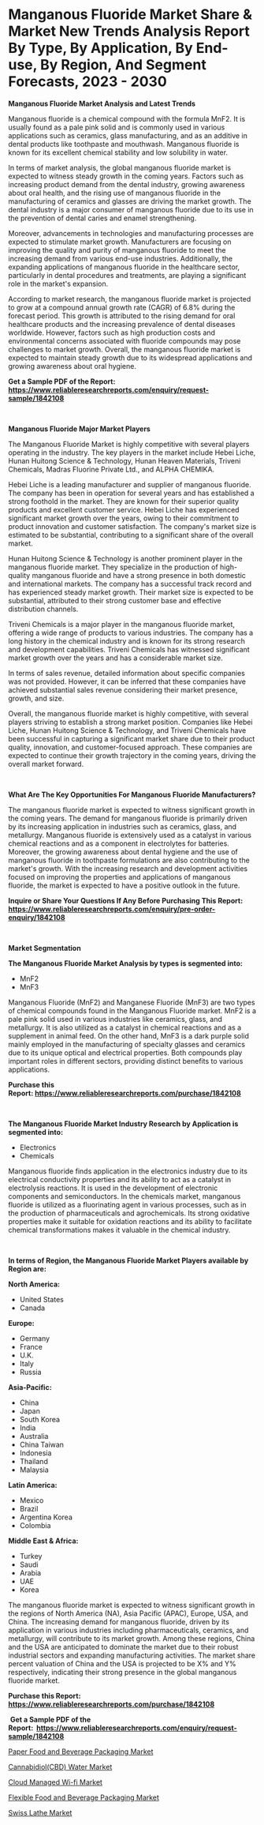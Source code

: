 <p><h1>Manganous Fluoride Market Share & Market New Trends Analysis Report By Type, By Application, By End-use, By Region, And Segment Forecasts, 2023 - 2030</h1></p><p><strong>Manganous Fluoride Market Analysis and Latest Trends</strong></p>
<p><p>Manganous fluoride is a chemical compound with the formula MnF2. It is usually found as a pale pink solid and is commonly used in various applications such as ceramics, glass manufacturing, and as an additive in dental products like toothpaste and mouthwash. Manganous fluoride is known for its excellent chemical stability and low solubility in water.</p><p>In terms of market analysis, the global manganous fluoride market is expected to witness steady growth in the coming years. Factors such as increasing product demand from the dental industry, growing awareness about oral health, and the rising use of manganous fluoride in the manufacturing of ceramics and glasses are driving the market growth. The dental industry is a major consumer of manganous fluoride due to its use in the prevention of dental caries and enamel strengthening.</p><p>Moreover, advancements in technologies and manufacturing processes are expected to stimulate market growth. Manufacturers are focusing on improving the quality and purity of manganous fluoride to meet the increasing demand from various end-use industries. Additionally, the expanding applications of manganous fluoride in the healthcare sector, particularly in dental procedures and treatments, are playing a significant role in the market's expansion.</p><p>According to market research, the manganous fluoride market is projected to grow at a compound annual growth rate (CAGR) of 6.8% during the forecast period. This growth is attributed to the rising demand for oral healthcare products and the increasing prevalence of dental diseases worldwide. However, factors such as high production costs and environmental concerns associated with fluoride compounds may pose challenges to market growth. Overall, the manganous fluoride market is expected to maintain steady growth due to its widespread applications and growing awareness about oral hygiene.</p></p>
<p><strong>Get a Sample PDF of the Report:&nbsp; <a href="https://www.reliableresearchreports.com/enquiry/request-sample/1842108">https://www.reliableresearchreports.com/enquiry/request-sample/1842108</a></strong></p>
<p>&nbsp;</p>
<p><strong>Manganous Fluoride Major Market Players</strong></p>
<p><p>The Manganous Fluoride Market is highly competitive with several players operating in the industry. The key players in the market include Hebei Liche, Hunan Huitong Science & Technology, Hunan Heaven Materials, Triveni Chemicals, Madras Fluorine Private Ltd., and ALPHA CHEMIKA.</p><p>Hebei Liche is a leading manufacturer and supplier of manganous fluoride. The company has been in operation for several years and has established a strong foothold in the market. They are known for their superior quality products and excellent customer service. Hebei Liche has experienced significant market growth over the years, owing to their commitment to product innovation and customer satisfaction. The company's market size is estimated to be substantial, contributing to a significant share of the overall market.</p><p>Hunan Huitong Science & Technology is another prominent player in the manganous fluoride market. They specialize in the production of high-quality manganous fluoride and have a strong presence in both domestic and international markets. The company has a successful track record and has experienced steady market growth. Their market size is expected to be substantial, attributed to their strong customer base and effective distribution channels.</p><p>Triveni Chemicals is a major player in the manganous fluoride market, offering a wide range of products to various industries. The company has a long history in the chemical industry and is known for its strong research and development capabilities. Triveni Chemicals has witnessed significant market growth over the years and has a considerable market size.</p><p>In terms of sales revenue, detailed information about specific companies was not provided. However, it can be inferred that these companies have achieved substantial sales revenue considering their market presence, growth, and size.</p><p>Overall, the manganous fluoride market is highly competitive, with several players striving to establish a strong market position. Companies like Hebei Liche, Hunan Huitong Science & Technology, and Triveni Chemicals have been successful in capturing a significant market share due to their product quality, innovation, and customer-focused approach. These companies are expected to continue their growth trajectory in the coming years, driving the overall market forward.</p></p>
<p>&nbsp;</p>
<p><strong>What Are The Key Opportunities For Manganous Fluoride Manufacturers?</strong></p>
<p><p>The manganous fluoride market is expected to witness significant growth in the coming years. The demand for manganous fluoride is primarily driven by its increasing application in industries such as ceramics, glass, and metallurgy. Manganous fluoride is extensively used as a catalyst in various chemical reactions and as a component in electrolytes for batteries. Moreover, the growing awareness about dental hygiene and the use of manganous fluoride in toothpaste formulations are also contributing to the market's growth. With the increasing research and development activities focused on improving the properties and applications of manganous fluoride, the market is expected to have a positive outlook in the future.</p></p>
<p><strong>Inquire or Share Your Questions If Any Before Purchasing This Report: <a href="https://www.reliableresearchreports.com/enquiry/pre-order-enquiry/1842108">https://www.reliableresearchreports.com/enquiry/pre-order-enquiry/1842108</a></strong></p>
<p>&nbsp;</p>
<p><strong>Market Segmentation</strong></p>
<p><strong>The Manganous Fluoride Market Analysis by types is segmented into:</strong></p>
<p><ul><li>MnF2</li><li>MnF3</li></ul></p>
<p><p>Manganous Fluoride (MnF2) and Manganese Fluoride (MnF3) are two types of chemical compounds found in the Manganous Fluoride market. MnF2 is a pale pink solid used in various industries like ceramics, glass, and metallurgy. It is also utilized as a catalyst in chemical reactions and as a supplement in animal feed. On the other hand, MnF3 is a dark purple solid mainly employed in the manufacturing of specialty glasses and ceramics due to its unique optical and electrical properties. Both compounds play important roles in different sectors, providing distinct benefits to various applications.</p></p>
<p><strong>Purchase this Report:&nbsp;<a href="https://www.reliableresearchreports.com/purchase/1842108">https://www.reliableresearchreports.com/purchase/1842108</a></strong></p>
<p>&nbsp;</p>
<p><strong>The Manganous Fluoride Market Industry Research by Application is segmented into:</strong></p>
<p><ul><li>Electronics</li><li>Chemicals</li></ul></p>
<p><p>Manganous fluoride finds application in the electronics industry due to its electrical conductivity properties and its ability to act as a catalyst in electrolysis reactions. It is used in the development of electronic components and semiconductors. In the chemicals market, manganous fluoride is utilized as a fluorinating agent in various processes, such as in the production of pharmaceuticals and agrochemicals. Its strong oxidative properties make it suitable for oxidation reactions and its ability to facilitate chemical transformations makes it valuable in the chemical industry.</p></p>
<p>&nbsp;</p>
<p><strong>In terms of Region, the Manganous Fluoride Market Players available by Region are:</strong></p>
<p>
    <p> <strong> North America: </strong>
        <ul>
            <li>United States</li>
            <li>Canada</li>
        </ul>
        </p> 
    <p> <strong> Europe: </strong>
        <ul>
            <li>Germany</li>
            <li>France</li>
            <li>U.K.</li>
            <li>Italy</li>
            <li>Russia</li>
        </ul>
        </p> 
    <p> <strong> Asia-Pacific: </strong>
        <ul>
            <li>China</li>
            <li>Japan</li>
            <li>South Korea</li>
            <li>India</li>
            <li>Australia</li>
            <li>China Taiwan</li>
            <li>Indonesia</li>
            <li>Thailand</li>
            <li>Malaysia</li>
        </ul>
        </p> 
    <p> <strong> Latin America: </strong>
        <ul>
            <li>Mexico</li>
            <li>Brazil</li>
            <li>Argentina Korea</li>
            <li>Colombia</li>
        </ul>
        </p> 
    <p> <strong> Middle East & Africa: </strong>
        <ul>
            <li>Turkey</li>
            <li>Saudi</li>
            <li>Arabia</li>
            <li>UAE</li>
            <li>Korea</li>
        </ul>
    </p>
    </p>
<p><p>The manganous fluoride market is expected to witness significant growth in the regions of North America (NA), Asia Pacific (APAC), Europe, USA, and China. The increasing demand for manganous fluoride, driven by its application in various industries including pharmaceuticals, ceramics, and metallurgy, will contribute to its market growth. Among these regions, China and the USA are anticipated to dominate the market due to their robust industrial sectors and expanding manufacturing activities. The market share percent valuation of China and the USA is projected to be X% and Y% respectively, indicating their strong presence in the global manganous fluoride market.</p></p>
<p><strong>Purchase this Report: <a href="https://www.reliableresearchreports.com/purchase/1842108">https://www.reliableresearchreports.com/purchase/1842108</a></strong></p>
<p>&nbsp;<strong>Get a Sample PDF of the Report:&nbsp;&nbsp;<a href="https://www.reliableresearchreports.com/enquiry/request-sample/1842108">https://www.reliableresearchreports.com/enquiry/request-sample/1842108</a></strong></p>
<p><strong></strong></p>
<p><p><a href="https://github.com/abdelrhmankishk22/Market-Research-Report-List-1/blob/main/paper-food-and-beverage-packaging-market.md">Paper Food and Beverage Packaging Market</a></p><p><a href="https://www.linkedin.com/pulse/cannabidiolcbd-water-market-size-growth-forecast-from/">Cannabidiol(CBD) Water Market</a></p><p><a href="https://medium.com/@viksingh034/cloud-managed-wi-fi-market-size-and-market-trends-complete-industry-overview-2023-to-2030-d56f56d8a3f1">Cloud Managed Wi-fi Market</a></p><p><a href="https://github.com/mahnoor2003/Market-Research-Report-List-1/blob/main/flexible-food-and-beverage-packaging-market.md">Flexible Food and Beverage Packaging Market</a></p><p><a href="https://www.linkedin.com/pulse/swiss-lathe-market-share-amp-new-trends-analysis-report/">Swiss Lathe Market</a></p></p>
